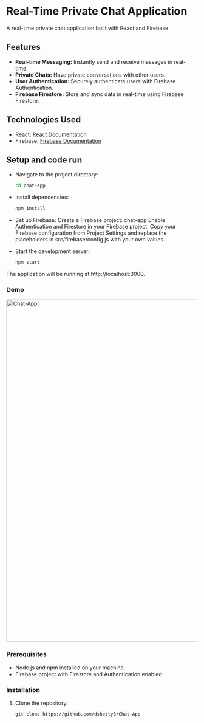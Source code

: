 # Real-Time Private Chat Application

A real-time private chat application built with React and Firebase.

## Features

- **Real-time Messaging:** Instantly send and receive messages in real-time.
- **Private Chats:** Have private conversations with other users.
- **User Authentication:** Securely authenticate users with Firebase Authentication.
- **Firebase Firestore:** Store and sync data in real-time using Firebase Firestore.

## Technologies Used

- React: [React Documentation](https://reactjs.org/)
- Firebase: [Firebase Documentation](https://firebase.google.com/docs)

## Setup and code run

- Navigate to the project directory:
    ```bash 
    cd chat-app

- Install dependencies:
    ```bash 
    npm install

- Set up Firebase:
    Create a Firebase project: chat-app
    Enable Authentication and Firestore in your Firebase project.
    Copy your Firebase configuration from Project Settings and replace the placeholders in src/firebase/config.js with your own values.

 - Start the development server:
    ```bash 
    npm start

The application will be running at http://localhost:3000.

### Demo 

 <img src="../img/Demo.gif" alt="Chat-App" width="900" />


### Prerequisites

- Node.js and npm installed on your machine.
- Firebase project with Firestore and Authentication enabled.

### Installation

1. Clone the repository:

   ```bash
   git clone https://github.com/dshetty3/Chat-App


